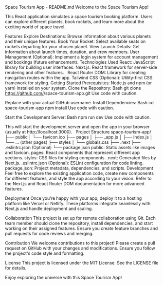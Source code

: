 Space Tourism App - README.md
Welcome to the Space Tourism App!

This React application simulates a space tourism booking platform. Users can explore different planets, book rockets, and learn more about the exciting world of space travel.

Features
Explore Destinations: Browse information about various planets and their unique features.
Book Your Rocket: Select available seats on rockets departing for your chosen planet.
View Launch Details: Get information about launch times, duration, and crew members.
User Management (Optional): Implement a login system for account management and bookings (future enhancement).
Technologies Used
React: JavaScript library for building user interfaces.
Next.js: React framework for server-side rendering and other features.   
React Router DOM: Library for creating navigation routes within the app.
Tailwind CSS (Optional): Utility-first CSS framework for styling.
Getting Started
Prerequisites:
Node.js and npm (or yarn) installed on your system.
Clone the Repository:
Bash
git clone https://github.com/<your-username>/space-tourism-app.git
Use code with caution.

Replace <your-username> with your actual GitHub username.
Install Dependencies:
Bash
cd space-tourism-app
npm install
Use code with caution.

Start the Development Server:
Bash
npm run dev
Use code with caution.

This will start the development server and open the app in your browser (usually at http://localhost:3000).   
Project Structure
space-tourism-app/
├── public
│   └── favicon.ico
├── pages
│   ├── _app.js
│   ├── index.js
│   └── ... (other pages)
├── styles
│   └── globals.css
├── .next
├── .eslintrc.json   (Optional)
└── package.json
public: Static assets like images and favicon.
pages: React components that represent different app sections.
styles: CSS files for styling components.
.next: Generated files by Next.js.
.eslintrc.json (Optional): ESLint configuration for code linting.
package.json: Project metadata, dependencies, and scripts.
Development
Feel free to explore the existing application code, create new components for different features, and style the app according to your vision. Refer to the Next.js and React Router DOM documentation for more advanced features.

Deployment
Once you're happy with your app, deploy it to a hosting platform like Vercel or Netlify. These platforms integrate seamlessly with Next.js and handle deployment and scaling.

Collaboration
This project is set up for remote collaboration using Git. Each team member should clone the repository, install dependencies, and start working on their assigned features. Ensure you create feature branches and pull requests for code reviews and merging.

Contribution
We welcome contributions to this project! Please create a pull request on GitHub with your changes and modifications. Ensure you follow the project's code style and formatting.

License
This project is licensed under the MIT License. See the LICENSE file for details.

Enjoy exploring the universe with this Space Tourism App!

